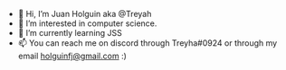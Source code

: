 - 👋 Hi, I’m Juan Holguin aka @Treyah
- 👀 I’m interested in computer science.
- 🌱 I’m currently learning JSS
- 📫 You can reach me on discord through Treyha#0924 or through my email holguinfj@gmail.com :)  
